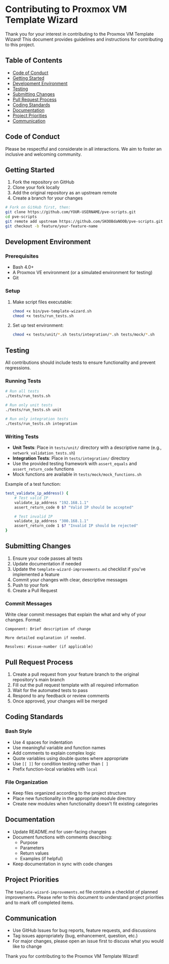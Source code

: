 # Contributing to Proxmox VM Template Wizard

Thank you for your interest in contributing to the Proxmox VM Template Wizard! This document provides guidelines and instructions for contributing to this project.

## Table of Contents

- [Code of Conduct](#code-of-conduct)
- [Getting Started](#getting-started)
- [Development Environment](#development-environment)
- [Testing](#testing)
- [Submitting Changes](#submitting-changes)
- [Pull Request Process](#pull-request-process)
- [Coding Standards](#coding-standards)
- [Documentation](#documentation)
- [Project Priorities](#project-priorities)
- [Communication](#communication)

## Code of Conduct

Please be respectful and considerate in all interactions. We aim to foster an inclusive and welcoming community.

## Getting Started

1. Fork the repository on GitHub
2. Clone your fork locally
3. Add the original repository as an upstream remote
4. Create a branch for your changes

```bash
# Fork on GitHub first, then:
git clone https://github.com/YOUR-USERNAME/pve-scripts.git
cd pve-scripts
git remote add upstream https://github.com/SKOOBdaNOOB/pve-scripts.git
git checkout -b feature/your-feature-name
```

## Development Environment

### Prerequisites

- Bash 4.0+
- A Proxmox VE environment (or a simulated environment for testing)
- Git

### Setup

1. Make script files executable:
   ```bash
   chmod +x bin/pve-template-wizard.sh
   chmod +x tests/run_tests.sh
   ```

2. Set up test environment:
   ```bash
   chmod +x tests/unit/*.sh tests/integration/*.sh tests/mock/*.sh
   ```

## Testing

All contributions should include tests to ensure functionality and prevent regressions.

### Running Tests

```bash
# Run all tests
./tests/run_tests.sh

# Run only unit tests
./tests/run_tests.sh unit

# Run only integration tests
./tests/run_tests.sh integration
```

### Writing Tests

- **Unit Tests**: Place in `tests/unit/` directory with a descriptive name (e.g., `network_validation_tests.sh`)
- **Integration Tests**: Place in `tests/integration/` directory
- Use the provided testing framework with `assert_equals` and `assert_return_code` functions
- Mock functions are available in `tests/mock/mock_functions.sh`

Example of a test function:

```bash
test_validate_ip_address() {
    # Test valid IP
    validate_ip_address "192.168.1.1"
    assert_return_code 0 $? "Valid IP should be accepted"

    # Test invalid IP
    validate_ip_address "300.168.1.1"
    assert_return_code 1 $? "Invalid IP should be rejected"
}
```

## Submitting Changes

1. Ensure your code passes all tests
2. Update documentation if needed
3. Update the `template-wizard-improvements.md` checklist if you've implemented a feature
4. Commit your changes with clear, descriptive messages
5. Push to your fork
6. Create a Pull Request

### Commit Messages

Write clear commit messages that explain the what and why of your changes. Format:

```
Component: Brief description of change

More detailed explanation if needed.

Resolves: #issue-number (if applicable)
```

## Pull Request Process

1. Create a pull request from your feature branch to the original repository's main branch
2. Fill out the pull request template with all required information
3. Wait for the automated tests to pass
4. Respond to any feedback or review comments
5. Once approved, your changes will be merged

## Coding Standards

### Bash Style

- Use 4 spaces for indentation
- Use meaningful variable and function names
- Add comments to explain complex logic
- Quote variables using double quotes where appropriate
- Use `[[ ]]` for condition testing rather than `[ ]`
- Prefix function-local variables with `local`

### File Organization

- Keep files organized according to the project structure
- Place new functionality in the appropriate module directory
- Create new modules when functionality doesn't fit existing categories

## Documentation

- Update README.md for user-facing changes
- Document functions with comments describing:
  - Purpose
  - Parameters
  - Return values
  - Examples (if helpful)
- Keep documentation in sync with code changes

## Project Priorities

The `template-wizard-improvements.md` file contains a checklist of planned improvements. Please refer to this document to understand project priorities and to mark off completed items.

## Communication

- Use GitHub Issues for bug reports, feature requests, and discussions
- Tag issues appropriately (bug, enhancement, question, etc.)
- For major changes, please open an issue first to discuss what you would like to change

Thank you for contributing to the Proxmox VM Template Wizard!

